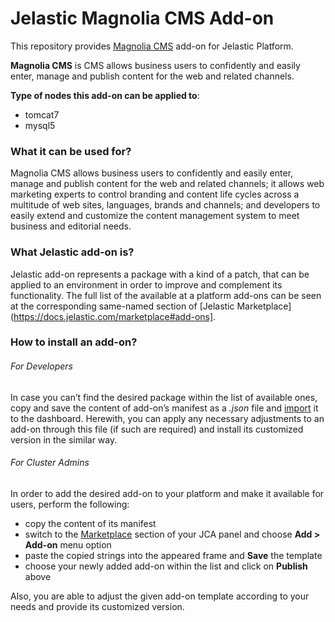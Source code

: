 # Jelastic Magnolia CMS Add-on

This repository provides [Magnolia CMS](http://www.magnolia-cms.com/) add-on for Jelastic Platform.


**Magnolia CMS** is CMS allows business users to confidently and easily enter, manage and publish content for the web and related channels.

**Type of nodes this add-on can be applied to**:
- tomcat7
- mysql5

### What it can be used for?
Magnolia CMS allows business users to confidently and easily enter, manage and publish content for the web and related channels; it allows web marketing experts to control branding and content life cycles across a multitude of web sites, languages, brands and channels; and developers to easily extend and customize the content management system to meet business and editorial needs.



### What Jelastic add-on is?

Jelastic add-on represents a package with a kind of a patch, that can be applied to an environment in order to improve and complement its functionality. The full list of the available at a platform add-ons can be seen at the corresponding same-named section of [Jelastic Marketplace](https://docs.jelastic.com/marketplace#add-ons].

### How to install an add-on?
###### For Developers

In case you can’t find the desired package within the list of available ones, copy and save the content of add-on’s manifest as a *.json* file and [import](https://docs.jelastic.com/environment-export-import#import) it to the dashboard. Herewith, you can apply any necessary adjustments to an add-on through this file (if such are required) and install its customized version in the similar way.

###### For Cluster Admins

In order to add the desired add-on to your platform and make it available for users, perform the following:
- copy the content of its manifest 
- switch to the [Marketplace](http://ops-docs.jelastic.com/marketplace-46) section of your JCA panel and choose **Add > Add-on** menu option
- paste the copied strings into the appeared frame and **Save** the template
- choose your newly added add-on within the list and click on **Publish** above

Also, you are able to adjust the given add-on template according to your needs and provide its customized version.



